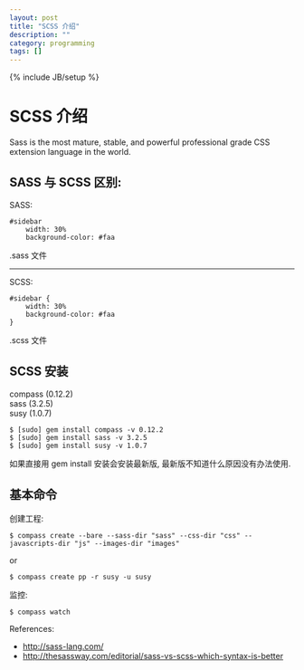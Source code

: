 ```yaml
---
layout: post
title: "SCSS 介绍"
description: ""
category: programming
tags: []
---
```

{% include JB/setup %}


SCSS 介绍
========

Sass is the most mature, stable, and powerful professional grade CSS extension language in the world.

SASS 与 SCSS 区别:
----

SASS:  

	#sidebar
		width: 30%
		background-color: #faa

.sass 文件  

---

SCSS:  

	#sidebar {
		width: 30%
		background-color: #faa
	}

.scss 文件  

SCSS 安装
--------

compass (0.12.2)  
sass (3.2.5)  
susy (1.0.7)  

	$ [sudo] gem install compass -v 0.12.2
	$ [sudo] gem install sass -v 3.2.5
	$ [sudo] gem install susy -v 1.0.7

如果直接用 gem install 安装会安装最新版, 最新版不知道什么原因没有办法使用.


基本命令
--------

创建工程: 
	
	$ compass create --bare --sass-dir "sass" --css-dir "css" --javascripts-dir "js" --images-dir "images"

or

	$ compass create pp -r susy -u susy

监控: 

	$ compass watch


References: 

- <http://sass-lang.com/>
- <http://thesassway.com/editorial/sass-vs-scss-which-syntax-is-better>